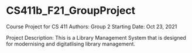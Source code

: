 # CS411b_F21_GroupProject
Course Project for CS 411
Authors: Group 2 
Starting Date: Oct 23, 2021

Project Description:
  This is a Library Management System that is designed for modernising and digitatlising library management. 
